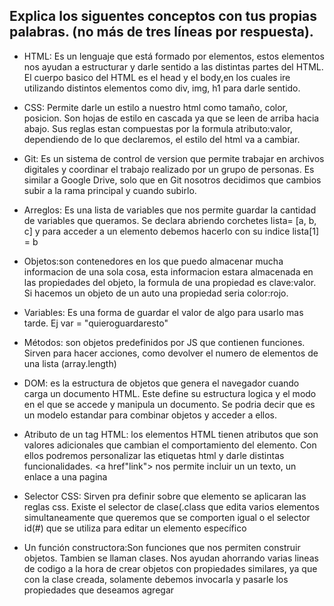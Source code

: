 ## Explica los siguentes conceptos con tus propias palabras. (no más de tres líneas por respuesta).

* HTML: Es un lenguaje que está formado por elementos, estos elementos nos ayudan a estructurar y darle sentido a las distintas partes del HTML. El cuerpo basico del HTML es el head y el body,en los cuales ire utilizando distintos elementos como div, img, h1 para darle sentido.

* CSS: Permite darle un estilo a nuestro html como tamaño, color, posicion. Son hojas de estilo en cascada ya que se leen de arriba hacia abajo. Sus reglas estan compuestas por la formula atributo:valor, dependiendo de lo que declaremos, el estilo del html va a cambiar.

* Git: Es un sistema de control de version que permite trabajar en archivos digitales y coordinar el trabajo realizado por un grupo de personas. Es similar a Google Drive, solo que en Git nosotros decidimos que cambios subir a la rama principal y cuando subirlo.

* Arreglos: Es una lista de variables que nos permite guardar la cantidad de variables que queramos. Se declara abriendo corchetes lista= [a, b, c] y para acceder a un elemento debemos hacerlo con su indice lista[1] = b

* Objetos:son contenedores en los que puedo almacenar mucha informacion de una sola cosa, esta informacion estara almacenada en las propiedades del objeto, la formula de una propiedad es clave:valor. Si hacemos un objeto de un auto una propiedad seria color:rojo.

* Variables: Es una forma de guardar el valor de algo para usarlo mas tarde. Ej var = "quieroguardaresto"

* Métodos: son objetos predefinidos por JS que contienen funciones. Sirven para hacer acciones, como devolver el numero de elementos de una lista (array.length)

* DOM: es la estructura de objetos que genera el navegador cuando carga un documento HTML. Este define su estructura logica y el modo en el que se accede y manipula un documento. Se podria decir que es un modelo estandar para combinar objetos y acceder a ellos.

* Atributo de un tag HTML: los elementos HTML tienen atributos que son valores adicionales que cambian el comportamiento del elemento. Con ellos podremos personalizar las etiquetas html y darle distintas funcionalidades.
<a href"link"> nos permite incluir un un texto, un enlace a una pagina

* Selector CSS: Sirven pra definir sobre que elemento se aplicaran las reglas css. Existe el selector de clase(.class que edita varios elementos simultaneamente que queremos que se comporten igual o el selector id(#) que se utiliza para editar un elemento específico

* Un función constructora:Son funciones que nos permiten construir objetos. Tambien se llaman clases. Nos ayudan ahorrando varias lineas de codigo a la hora de crear objetos con propiedades similares, ya que con la clase creada, solamente debemos invocarla y pasarle los propiedades que deseamos agregar

